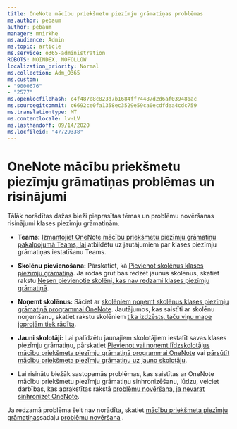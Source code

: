 ```yaml
---
title: OneNote mācību priekšmetu piezīmju grāmatiņas problēmas
ms.author: pebaum
author: pebaum
manager: mnirkhe
ms.audience: Admin
ms.topic: article
ms.service: o365-administration
ROBOTS: NOINDEX, NOFOLLOW
localization_priority: Normal
ms.collection: Adm_O365
ms.custom:
- "9000676"
- "2577"
ms.openlocfilehash: c4f487e8c823d7b1684ff74487d2d6af03948bac
ms.sourcegitcommit: c6692ce0fa1358ec3529e59ca0ecdfdea4cdc759
ms.translationtype: MT
ms.contentlocale: lv-LV
ms.lasthandoff: 09/14/2020
ms.locfileid: "47729338"
---
```

# <a name="onenote-class-notebook-issues-and-resolutions"></a>OneNote mācību priekšmetu piezīmju grāmatiņas problēmas un risinājumi

Tālāk norādītas dažas bieži pieprasītas tēmas un problēmu novēršanas risinājumi klases piezīmju grāmatiņām.

- **Teams:** [Izmantojiet OneNote mācību priekšmetu piezīmju grāmatiņu pakalpojumā Teams, lai](https://support.office.com/article/bd77f11f-27cd-4d41-bfbd-2b11799f1440) atbildētu uz jautājumiem par klases piezīmju grāmatiņas iestatīšanu Teams.

- **Skolēnu pievienošana:** Pārskatiet, kā [Pievienot skolēnus klases piezīmju grāmatiņā](https://support.office.com/article/149882af-506a-4689-9fee-39309b97aae8). Ja rodas grūtības redzēt jaunus skolēnus, skatiet rakstu [Nesen pievienotie skolēni, kas nav redzami klases piezīmju grāmatiņā](https://support.office.com/article/4da02c45-b435-4af1-921b-51b8ee40e1c9).

- **Noņemt skolēnus:** Sāciet ar [skolēniem noņemt skolēnus klases piezīmju grāmatiņā programmai OneNote](https://support.office.com/article/86dcf019-408f-4de8-8055-eb61f1578c3c). Jautājumos, kas saistīti ar skolēnu noņemšanu, skatiet rakstu skolēniem [tika izdzēsts, taču viņu mape joprojām tiek rādīta](https://support.office.com/article/0ed81eaa-c14a-436f-bb6f-ce95f130cc71).

- **Jauni skolotāji:** Lai palīdzētu jaunajiem skolotājiem iestatīt savas klases piezīmju grāmatiņu, pārskatiet [Pievienot vai noņemt līdzskolotājus mācību priekšmeta piezīmju grāmatiņā programmai OneNote](https://support.office.com/article/fdcb870b-49a7-4a14-9ea6-d817f88026f8) vai [pārsūtīt mācību priekšmeta piezīmju grāmatiņu uz jauno skolotāju](https://support.office.com/article/84ef5d4a-0eec-4d5b-bc22-1317bc3b9027).

- Lai risinātu biežāk sastopamās problēmas, kas saistītas ar OneNote mācību priekšmetu piezīmju grāmatiņu sinhronizēšanu, lūdzu, veiciet darbības, kas aprakstītas rakstā [problēmu novēršana, ja nevarat sinhronizēt OneNote](https://support.office.com/article/Fix-issues-when-you-can-t-sync-OneNote-299495ef-66d1-448f-90c1-b785a6968d45).

Ja redzamā problēma šeit nav norādīta, skatiet [mācību priekšmeta piezīmju grāmatiņas](https://support.office.com/article/class-notebook-ee70aff9-52e8-449f-be6a-7cbc1d65eaea)sadaļu [problēmu novēršana](https://support.office.com/article/class-notebook-ee70aff9-52e8-449f-be6a-7cbc1d65eaea#ID0EAABAAA=Manage&ID0EABAAA=Troubleshoot) . 


